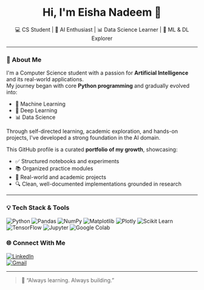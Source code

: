 <h1 align="center">Hi, I'm Eisha Nadeem 👋</h1>
<p align="center">
 💻 CS Student | 🚀 AI Enthusiast | 📊 Data Science Learner | 🧠 ML & DL Explorer 
</p>

---

### 💬 About Me

I'm a Computer Science student with a passion for **Artificial Intelligence** and its real-world applications.  
My journey began with core **Python programming** and gradually evolved into:

- 🤖 Machine Learning  
- 🧠 Deep Learning  
- 📊 Data Science  

Through self-directed learning, academic exploration, and hands-on projects, I've developed a strong foundation in the AI domain.

This GitHub profile is a curated **portfolio of my growth**, showcasing:

- ✅ Structured notebooks and experiments  
- 📚 Organized practice modules  
- 🚀 Real-world and academic projects  
- 🔍 Clean, well-documented implementations grounded in research

---

### 💡 Tech Stack & Tools

![Python](https://img.shields.io/badge/Python-3776AB?style=for-the-badge&logo=python&logoColor=white)
![Pandas](https://img.shields.io/badge/Pandas-150458?style=for-the-badge&logo=pandas)
![NumPy](https://img.shields.io/badge/Numpy-013243?style=for-the-badge&logo=numpy)
![Matplotlib](https://img.shields.io/badge/Matplotlib-11557c?style=for-the-badge&logo=matplotlib)
![Plotly](https://img.shields.io/badge/Plotly-3f4f75?style=for-the-badge&logo=plotly)
![Scikit Learn](https://img.shields.io/badge/Scikit--Learn-F7931E?style=for-the-badge&logo=scikit-learn&logoColor=white)
![TensorFlow](https://img.shields.io/badge/TensorFlow-FF6F00?style=for-the-badge&logo=tensorflow&logoColor=white)
![Jupyter](https://img.shields.io/badge/Jupyter-F37626?style=for-the-badge&logo=jupyter&logoColor=white)
![Google Colab](https://img.shields.io/badge/Google%20Colab-F9AB00?style=for-the-badge&logo=googlecolab&logoColor=white)


### 🌐 Connect With Me

[![LinkedIn](https://img.shields.io/badge/LinkedIn-blue?style=flat&logo=linkedin&labelColor=blue)](https://www.linkedin.com/in/<your-linkedin>/)  
[![Gmail](https://img.shields.io/badge/Gmail-red?style=flat&logo=gmail&logoColor=white)](mailto:ssc.eisha.191094@gmail.com)

---

> 🌱 “Always learning. Always building.”  

